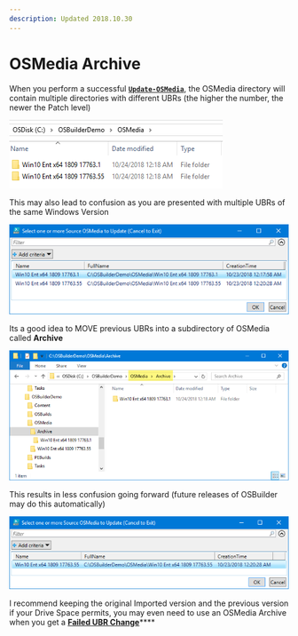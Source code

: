 ```yaml
---
description: Updated 2018.10.30
---
```


# OSMedia Archive

When you perform a successful [**`Update-OSMedia`**](../../osmedia/update-osmedia/), the OSMedia directory will contain multiple directories with different UBRs \(the higher the number, the newer the Patch level\)

![](../../../.gitbook/assets/2018-10-30_14-32-15.png)

This may also lead to confusion as you are presented with multiple UBRs of the same Windows Version

![](../../../.gitbook/assets/2018-10-30_14-33-33.png)

Its a good idea to MOVE previous UBRs into a subdirectory of OSMedia called **Archive**

![](../../../.gitbook/assets/2018-10-30_14-35-31.png)

This results in less confusion going forward \(future releases of OSBuilder may do this automatically\)

![](../../../.gitbook/assets/2018-10-30_14-37-27.png)

 I recommend keeping the original Imported version and the previous version if your Drive Space permits, you may even need to use an OSMedia Archive when you get a [**Failed UBR Change**](osmedia-failed-ubr-change.md)\*\*\*\*

